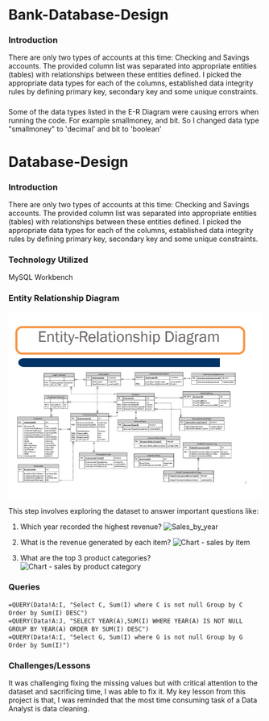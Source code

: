 # Bank-Database-Design


### Introduction

There are only two types of accounts at this time: Checking and Savings accounts. The provided column list was separated into appropriate entities (tables) with relationships between these entities defined. 
I picked the appropriate data types for each of the columns, established data integrity rules by defining primary key, secondary key and some unique constraints.

###
Some of the data types listed in the E-R Diagram were causing errors when running the code. For example smallmoney, and bit.
So I changed data type "smallmoney" to 'decimal' and bit to 'boolean'


# Database-Design

### Introduction

There are only two types of accounts at this time: Checking and Savings accounts. The provided column list was separated into appropriate entities (tables) with relationships between these entities defined. 
I picked the appropriate data types for each of the columns, established data integrity rules by defining primary key, secondary key and some unique constraints.

### Technology Utilized

MySQL Workbench

### Entity Relationship Diagram

![alt text](Entity_Relationship_Diagram.PNG)

This step involves exploring the dataset to answer important questions like:
1. Which year recorded the highest revenue?
![Sales_by_year](https://github.com/TaiJosh/Analysis-of-Sales-Data/assets/49366771/c7e1a793-1368-482a-a6ea-b89d06dff627)

2. What is the revenue generated by each item?
![Chart - sales by item](https://github.com/TaiJosh/Analysis-of-Sales-Data/assets/49366771/1c1e50b0-465e-462f-9bb6-98e833132984)

4. What are the top 3 product categories?
![Chart - sales by product category](https://github.com/TaiJosh/Analysis-of-Sales-Data/assets/49366771/45853569-9bbc-4071-a812-a655987b2e56)

### Queries
```
=QUERY(Data!A:I, "Select C, Sum(I) where C is not null Group by C Order by Sum(I) DESC")
=QUERY(Data!A:J, "SELECT YEAR(A),SUM(I) WHERE YEAR(A) IS NOT NULL GROUP BY YEAR(A) ORDER BY SUM(I) DESC")
=QUERY(Data!A:I, "Select G, Sum(I) where G is not null Group by G Order by Sum(I)")
```


### Challenges/Lessons
It was challenging fixing the missing values but with critical attention to the dataset and sacrificing time, I was able to fix it. My key lesson from this project is that, I was reminded that the most time consuming task of a Data Analyst is data cleaning.
